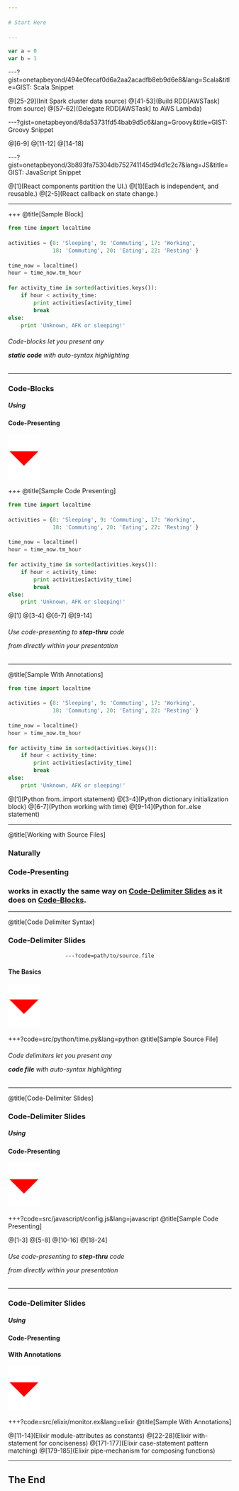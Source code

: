 ```yaml
---

# Start Here

---
```


```javascript
var a = 0
var b = 1
```
---?gist=onetapbeyond/494e0fecaf0d6a2aa2acadfb8eb9d6e8&lang=Scala&title=GIST: Scala Snippet

@[25-29](Init Spark cluster data source)
@[41-53](Build RDD[AWSTask] from source)
@[57-62](Delegate RDD[AWSTask] to AWS Lambda)

---?gist=onetapbeyond/8da53731fd54bab9d5c6&lang=Groovy&title=GIST: Groovy Snippet

@[6-9]
@[11-12]
@[14-18]

---?gist=onetapbeyond/3b893fa75304db752741145d94d1c2c7&lang=JS&title=GIST: JavaScript Snippet

@[1](React components partition the UI.)
@[1](Each is independent, and reusable.)
@[2-5](React callback on state change.)

---

+++
@title[Sample Block]

```python
from time import localtime

activities = {8: 'Sleeping', 9: 'Commuting', 17: 'Working',
              18: 'Commuting', 20: 'Eating', 22: 'Resting' }

time_now = localtime()
hour = time_now.tm_hour

for activity_time in sorted(activities.keys()):
    if hour < activity_time:
        print activities[activity_time]
        break
else:
    print 'Unknown, AFK or sleeping!'
```

###### Code-blocks let you present any <p> **static code** with auto-syntax highlighting

---

### Code-Blocks
##### Using
#### **Code-Presenting**

![Press Down Key](assets/down-arrow.png)

+++
@title[Sample Code Presenting]

```python
from time import localtime

activities = {8: 'Sleeping', 9: 'Commuting', 17: 'Working',
              18: 'Commuting', 20: 'Eating', 22: 'Resting' }

time_now = localtime()
hour = time_now.tm_hour

for activity_time in sorted(activities.keys()):
    if hour < activity_time:
        print activities[activity_time]
        break
else:
    print 'Unknown, AFK or sleeping!'
```

@[1]
@[3-4]
@[6-7]
@[9-14]

###### Use code-presenting to **step-thru** code <p> from directly within your presentation 

---

@title[Sample With Annotations]

```python
from time import localtime

activities = {8: 'Sleeping', 9: 'Commuting', 17: 'Working',
              18: 'Commuting', 20: 'Eating', 22: 'Resting' }

time_now = localtime()
hour = time_now.tm_hour

for activity_time in sorted(activities.keys()):
    if hour < activity_time:
        print activities[activity_time]
        break
else:
    print 'Unknown, AFK or sleeping!'
```

@[1](Python from..import statement)
@[3-4](Python dictionary initialization block)
@[6-7](Python working with time)
@[9-14](Python for..else statement)

---
@title[Working with Source Files]

### Naturally
### Code-Presenting
### works in exactly the same way on [Code-Delimiter Slides](https://github.com/gitpitch/gitpitch/wiki/Code-Delimiter-Slides) as it does on [Code-Blocks](https://github.com/gitpitch/gitpitch/wiki/Code-Slides).

---
@title[Code Delimiter Syntax]

### Code-Delimiter Slides

```
                  ---?code=path/to/source.file
```

#### The Basics

![Press Down Key](assets/down-arrow.png)

+++?code=src/python/time.py&lang=python
@title[Sample Source File]

###### Code delimiters let you present any <p> **code file** with auto-syntax highlighting

---
@title[Code-Delimiter Slides]

### Code-Delimiter Slides
##### Using
#### **Code-Presenting**

![Press Down Key](assets/down-arrow.png)

+++?code=src/javascript/config.js&lang=javascript
@title[Sample Code Presenting]

@[1-3]
@[5-8]
@[10-16]
@[18-24]

###### Use code-presenting to **step-thru** code <p> from directly within your presentation 

---

### Code-Delimiter Slides
##### Using
#### Code-Presenting
#### **With Annotations**

![Press Down Key](assets/down-arrow.png)

+++?code=src/elixir/monitor.ex&lang=elixir
@title[Sample With Annotations]

@[11-14](Elixir module-attributes as constants)
@[22-28](Elixir with-statement for conciseness)
@[171-177](Elixir case-statement pattern matching)
@[179-185](Elixir pipe-mechanism for composing functions)

---

## The End

